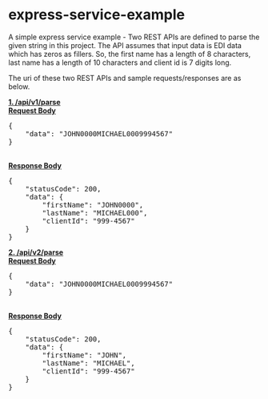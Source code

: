 # express-service-example
A simple express service example - Two REST APIs are defined to parse the given string in this project. The API assumes that input data is EDI data which has zeros as fillers. So, the first name has a length of 8 characters, last name has a length of 10 characters and client id is 7 digits long.

The uri of these two REST APIs and sample requests/responses are as below. 

<b><u>1. /api/v1/parse</u></b>
<br/>
<b><u>Request Body</b></u>
<pre>
{
    "data": "JOHN0000MICHAEL0009994567"
}
</pre>
<br/>
<b><u>Response Body</b></u>
<pre>
{
    "statusCode": 200,
    "data": {
        "firstName": "JOHN0000",
        "lastName": "MICHAEL000",
        "clientId": "999-4567"
    }
}
</pre>
<b><u>2. /api/v2/parse</u></b>
<br/>
<b><u>Request Body</b></u>
<pre>
{
    "data": "JOHN0000MICHAEL0009994567"
}
</pre>
<br/>
<b><u>Response Body</b></u>
<pre>
{
    "statusCode": 200,
    "data": {
        "firstName": "JOHN",
        "lastName": "MICHAEL",
        "clientId": "999-4567"
    }
}
</pre>
